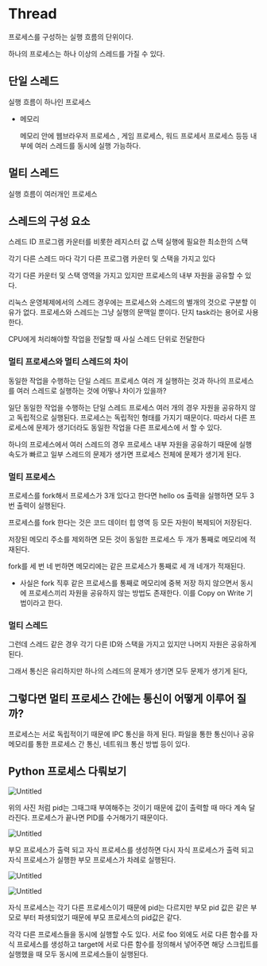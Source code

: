 # Thread

프로세스를 구성하는 실행 흐름의 단위이다.

하나의 프로세스는 하나 이상의 스레드를 가질 수 있다.

## 단일 스레드

실행 흐름이 하나인 프로세스

- 메모리
    
    메모리 안에 웹브라우저 프로세스 , 게임 프로세스, 워드 프로세서 프로세스 등등 내부에 여러 스레드를 동시에 실행 가능하다.
    

## 멀티 스레드

실행 흐름이 여러개인 프로세스

## 스레드의 구성 요소

스레드 ID 프로그램 카운터를 비롯한 레지스터 값 스택 실행에 필요한 최소한의 스택

각기 다른 스레드 마다 각기 다른 프로그램 카운터 및 스택을 가지고 있다

각기 다른 카운터 및 스택 영역을 가지고 있지만 프로세스의 내부 자원을 공유할 수 있다.

리눅스 운영체제에서의 스레드 경우에는 프로세스와 스레드의 별개의 것으로 구분할 이유가 없다. 프로세스와 스레드는 그냥 실행의 문맥일 뿐이다. 단지 task라는 용어로 사용한다.

CPU에게 처리해야할 작업을 전달할 때 사실 스레드 단위로 전달한다

### 멀티 프로세스와 멀티 스레드의 차이

동일한 작업을 수행하는 단일 스레드 프로세스 여러 개 실행하는 것과 하나의 프로세스를 여러 스레드로 실행하는 것에 어떻나 차이가 있을까?

일단 동일한 작업을 수행하는 단일 스레드 프로세스 여러 개의 경우 자원을 공유하지 않고 독립적으로 실행된다. 프로세스는 독립적인 형태를 가지기 때문이다. 따라서 다른 프로세스에 문제가 생기더라도 동일한 작업을 다른 프로세스에 서 할 수 있다.

하나의 프로세스에서 여러 스레드의 경우 프로세스 내부 자원을 공유하기 때문에 실행 속도가 빠르고 일부 스레드의 문제가 생가면 프로세스 전체에 문제가 생기게 된다.

### 멀티 프로세스

프로세스를 fork해서 프로세스가 3개 있다고 한다면 hello os 출력을 실행하면 모두 3번 출력이 실행된다.

프로세스를 fork 한다는 것은 코드 데이터 힙 영역 등 모든 자원이 복제되어 저장된다.

저장된 메모리 주소를 제외하면 모든 것이 동일한 프로세스 두 개가 통째로 메모리에 적재된다.

fork를 세 번 네 번하면 메모리에는 같은 프로세스가 통째로 세 개 네개가 적재된다.

- 사실은 fork 직후 같은 프로세스를 통째로 메모리에 중복 저장 하지 않으면서 동시에 프로세스끼리 자원을 공유하지 않는 방법도  존재한다. 이를 Copy on Write 기법이라고 한다.

### 멀티 스레드

그런데 스레드 같은 경우 각기 다른 ID와 스택을 가지고 있지만 나머지 자원은 공유하게 된다.

그래서 통신은 유리하지만 하나의 스레드의 문제가 생기면 모두 문제가 생기게 된다,

## 그렇다면 멀티 프로세스 간에는 통신이 어떻게 이루어 질까?

프로세스는 서로 독립적이기 때문에 IPC 통신을 하게 된다. 파일을 통한 통신이나 공유 메모리를 통한 프로세스 간 통신, 네트워크 통신 방법 등이 있다.

## Python 프로세스 다뤄보기

![Untitled](https://prod-files-secure.s3.us-west-2.amazonaws.com/c8e9c980-8f8d-482e-b09b-c51220d818af/6f8bf5c9-2ce6-4f68-8c71-f00f1c1b18b1/Untitled.png)

위의 사진 처럼 pid는 그때그때 부여해주는 것이기 때문에 값이 출력할 때 마다 계속 달라진다. 프로세스가 끝나면 PID를 수거해가기 때문이다.

![Untitled](https://prod-files-secure.s3.us-west-2.amazonaws.com/c8e9c980-8f8d-482e-b09b-c51220d818af/a5a9925c-d869-446b-bccd-c527934155fa/Untitled.png)

부모 프로세스가 출력 되고 자식 프로세스를 생성하면 다시 자식 프로세스가 출력 되고 자식 프로세스가 실행한 부모 프로세스가 차례로 실행된다.      

![Untitled](https://prod-files-secure.s3.us-west-2.amazonaws.com/c8e9c980-8f8d-482e-b09b-c51220d818af/46c95898-4d51-47bf-adf5-580bdf2b45ef/Untitled.png)

![Untitled](https://prod-files-secure.s3.us-west-2.amazonaws.com/c8e9c980-8f8d-482e-b09b-c51220d818af/7cb7498c-f900-4fde-8692-431484d643db/Untitled.png)

자식 프로세스는 각기 다른 프로세스이기 때문에 pid는 다르지만 부모 pid 값은 같은 부모로 부터 파생되었기 때문에 부모 프로세스의 pid값은 같다.

각각 다른 프로세스들을 동시에 실행할 수도 있다. 서로 foo 외에도 서로 다른 함수를 자식 프로세스를 생성하고 target에 서로 다른 함수를 정의해서 넣어주면 해당 스크립트를 실행했을 때 모두 동시에 프로세스들이 실행된다.
